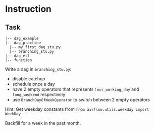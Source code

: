 # Instruction

## Task

```
|-- dag_example
|-- dag_practice
  |-- my_first_dag_stu.py
  |-- branching_stu.py
|-- dag_etl
|-- function
```

Write a dag in `branching_stu.py`:
- disable catchup
- schedule once a day
- have 2 empty operators that represents `four_working_day` and `long_weekend` respectively
- use `BranchDayOfWeekOperator` to switch between 2 empty operators

Hint: Get weekday constants from `from airflow.utils.weekday import WeekDay`

Backfill for a week in the past month.

